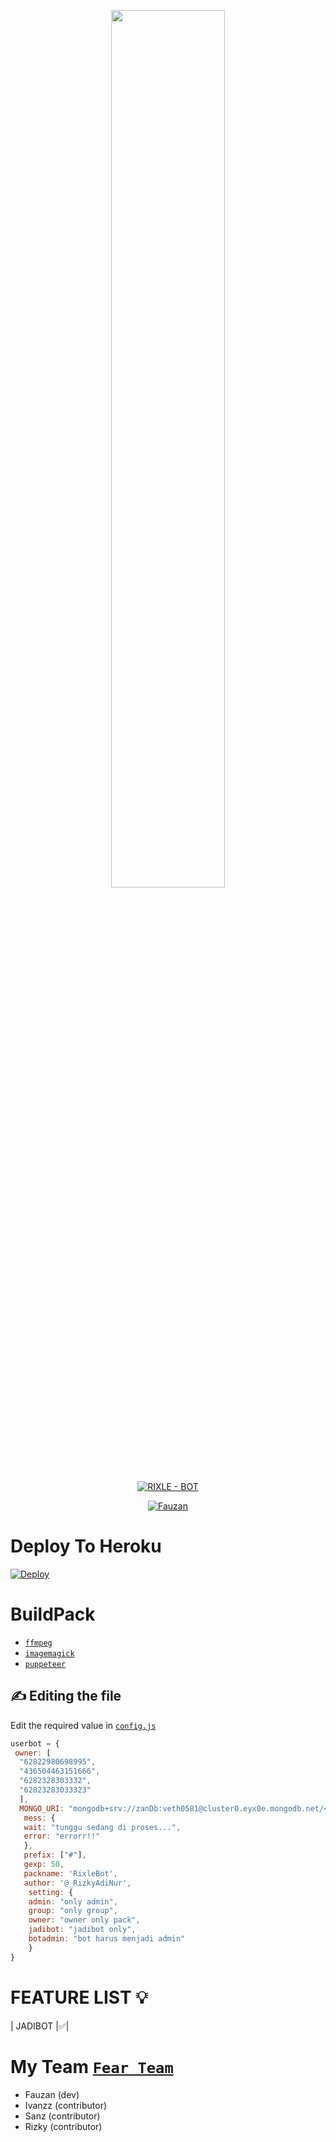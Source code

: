 <p align="center">
	<img src="https://encrypted-tbn0.gstatic.com/images?q=tbn:ANd9GcSa1pVfdb1zUoSve4Unc08jl5BpCHwfys8qxA&usqp=CAU" width="60%" style="margin-left: auto;margin-right: auto;display: block;">
</p>
<p align="center">
<a href="#"><img title="RIXLE - BOT" src="https://img.shields.io/badge/RixleBot-green?colorA=%23ff0000&colorB=%23017e40&style=for-the-badge"></a>
</p>
<p align="center">
<a href="https://github.com/Rizxyu"><img title="Fauzan" src="https://img.shields.io/badge/Author-Fauzan-red.svg?style=for-the-badge&logo=github"></a>
</p>
<p align="center">
</p>
</div>

# Deploy To Heroku
[![Deploy](https://www.herokucdn.com/deploy/button.svg)](https://heroku.com/deploy?template=https://github.com/Rizxyu/Tes-bot1)
# BuildPack
* [`ffmpeg`](https://github.com/jonathanong/heroku-buildpack-ffmpeg-latest)
* [`imagemagick`](https://github.com/rocketmobile/heroku-buildpack-imagemagick)
* [`puppeteer`](https://github.com/jontewks/puppeteer-heroku-buildpack)

## ✍️ Editing the file

Edit the required value in [`config.js`](https://github.com/Rizxyu/RIXLE-BOT/blob/main/config.js)

```js
userbot = {
 owner: [
  "62822980698995", 
  "436504463151666",
  "6282328303332",
  "62823283033323"
  ],
  MONGO_URI: "mongodb+srv://zanDb:veth0581@cluster0.eyx0e.mongodb.net/<mydb>?retryWrites=true&w=majority",
   mess: {
   wait: "tunggu sedang di proses...",
   error: "errorr!!"
   },
   prefix: ["#"],
   gexp: 50,
   packname: 'RixleBot',
   author: '@_RizkyAdiNur',
    setting: {
    admin: "only admin",
    group: "only group",
    owner: "owner only pack",
    jadibot: "jadibot only",
    botadmin: "bot harus menjadi admin"
    }
}
```

# FEATURE LIST 💡

| JADIBOT |✅|

# My Team [`Fear Team`](https://chat.whatsapp.com/GVwpKf83s42D1CnIfDW19G)
* Fauzan (dev)
* Ivanzz (contributor)
* Sanz (contributor)
* Rizky (contributor)

